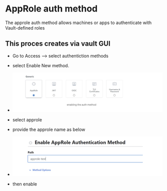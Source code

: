# AppRole auth method

The approle auth method allows machines or apps to authenticate with Vault-defined roles

## This proces creates via vault GUI

- Go to Access --> select authentiction methods
- select Enable New method.
- <img src="/static/img/enable.png" />

- select approle
- provide the approle name as below
- <img src="/static/img/nameofapprole.png" />

- then enable

